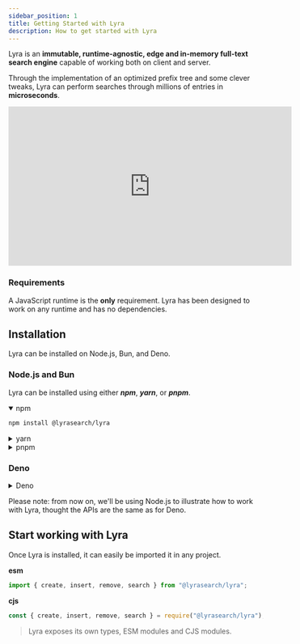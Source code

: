 ```yaml
---
sidebar_position: 1
title: Getting Started with Lyra
description: How to get started with Lyra
---
```


Lyra is an **immutable, runtime-agnostic, edge and in-memory full-text search
engine** capable of working both on client and server.

Through the implementation of an optimized prefix tree and some clever tweaks,
Lyra can perform searches through millions of entries in **microseconds**.

<iframe width="560" height="315" src="https://www.youtube.com/embed/42sMkbGLlh4" title="YouTube video player" frameborder="0" allow="accelerometer; autoplay; clipboard-write; encrypted-media; gyroscope; picture-in-picture" allowfullscreen></iframe>

### Requirements

A JavaScript runtime is the **only** requirement. Lyra has been designed to work
on any runtime and has no dependencies.

## Installation

Lyra can be installed on Node.js, Bun, and Deno.

### Node.js and Bun

Lyra can be installed using either _**npm**_, _**yarn**_, or _**pnpm**_.

<details open><summary>npm</summary>

```bash
npm install @lyrasearch/lyra
```

</details>

<details><summary>yarn</summary>

```bash
yarn add @lyrasearch/lyra
```

</details>

<details><summary>pnpm</summary>

```bash
pnpm add @lyrasearch/lyra
```

</details>

### Deno

<details>
<summary>Deno</summary>

```js
import * as lyra from "https://deno.land/x/lyra@0.0.4/src/lyra.ts";
```

</details>

Please note: from now on, we'll be using Node.js to illustrate how to work with
Lyra, thought the APIs are the same as for Deno.

## Start working with Lyra

Once Lyra is installed, it can easily be imported it in any project.

**esm**

```js
import { create, insert, remove, search } from "@lyrasearch/lyra";
```

**cjs**

```js
const { create, insert, remove, search } = require("@lyrasearch/lyra");
```

> Lyra exposes its own types, ESM modules and CJS modules.
